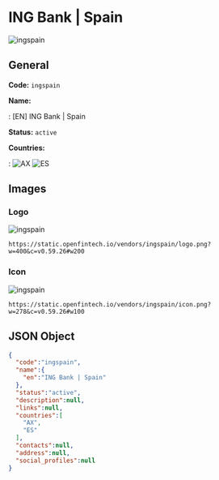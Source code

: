 
# ING Bank | Spain 
![ingspain](https://static.openfintech.io/vendors/ingspain/logo.png?w=400&c=v0.59.26#w200)  

## General 
 
**Code:** `ingspain` 
 
**Name:** 
 
:	[EN] ING Bank | Spain 
 
**Status:** `active` 
 
 
**Countries:** 
 
:	![AX](https://cdnjs.cloudflare.com/ajax/libs/flag-icon-css/3.3.0/flags/4x3/ax.svg#w24) 	![ES](https://cdnjs.cloudflare.com/ajax/libs/flag-icon-css/3.3.0/flags/4x3/es.svg#w24)  

## Images 

### Logo 
 
![ingspain](https://static.openfintech.io/vendors/ingspain/logo.png?w=400&c=v0.59.26#w200)  

```
https://static.openfintech.io/vendors/ingspain/logo.png?w=400&c=v0.59.26#w200
```  

### Icon 
 
![ingspain](https://static.openfintech.io/vendors/ingspain/icon.png?w=278&c=v0.59.26#w100)  

```
https://static.openfintech.io/vendors/ingspain/icon.png?w=278&c=v0.59.26#w100
```  

## JSON Object 

```json
{
  "code":"ingspain",
  "name":{
    "en":"ING Bank | Spain"
  },
  "status":"active",
  "description":null,
  "links":null,
  "countries":[
    "AX",
    "ES"
  ],
  "contacts":null,
  "address":null,
  "social_profiles":null
}
```  
